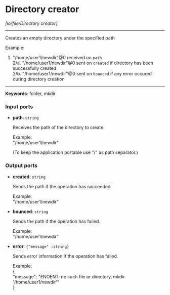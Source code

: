 # Directory creator

_[io/file/Directory creator]_

---

Creates an empty directory under the specified path  
  
Example:  
1. "/home/user1/newdir"@0 received on `path`  
2/a. "/home/user1/newdir"@0 sent on `created` if directory has been successfully created  
2/b. "/home/user1/newdir"@0 sent on `bounced` if any error occured during directory creation  

---

__Keywords__: folder, mkdir

### Input ports

* __path__: ` string `


    Receives the path of the  directory to create.  
      
    Example:  
    "/home/user1/newdir"  
      
    (To keep the application portable use "/" as path separator.)  

### Output ports

* __created__: ` string `


    Sends the path if the operation has succeeded.  
      
    Example:  
    "/home/user1/newdir"  
      
      


* __bounced__: ` string `


    Sends the path if the operation has failed.  
      
    Example:  
    "/home/user1/newdir"  


* __error__: ` {"message" :string} `


    Sends error information if the operation has failed.  
      
    Example:   
    {  
      "message": "ENOENT: no such file or directory, mkdir '/home/user1/newdir'"  
    }  

